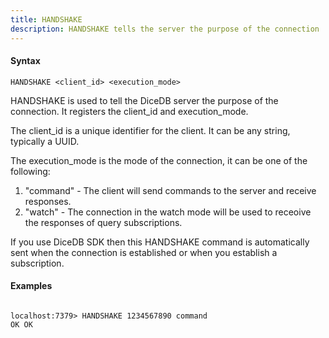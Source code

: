 ```yaml
---
title: HANDSHAKE
description: HANDSHAKE tells the server the purpose of the connection
---
```


<!-- This file is automatically generated. Any modifications made directly to this file
  may be overwritten. For more details on how this file is generated and how to use
  the related commands, refer to the documentation available in the `internal/cmd/cmd_*.go` files.
-->

#### Syntax

```
HANDSHAKE <client_id> <execution_mode>
```


HANDSHAKE is used to tell the DiceDB server the purpose of the connection. It
registers the client_id and execution_mode.

The client_id is a unique identifier for the client. It can be any string, typically
a UUID.

The execution_mode is the mode of the connection, it can be one of the following:

1. "command" - The client will send commands to the server and receive responses.
2. "watch" - The connection in the watch mode will be used to receoive the responses of query subscriptions.

If you use DiceDB SDK then this HANDSHAKE command is automatically sent when the connection is established
or when you establish a subscription.
	

#### Examples

```

localhost:7379> HANDSHAKE 1234567890 command
OK OK
	
```

